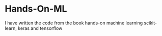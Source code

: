 # Hands-On-ML
I have written the code from the book hands-on machine learning scikit-learn, keras and tensorflow

